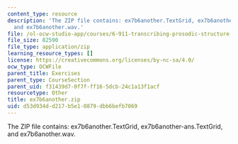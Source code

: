 ```yaml
---
content_type: resource
description: 'The ZIP file contains: ex7b6another.TextGrid, ex7b6another-ans.TextGrid,
  and ex7b6another.wav.'
file: /ol-ocw-studio-app/courses/6-911-transcribing-prosodic-structure-of-spoken-utterances-with-tobi-january-iap-2006/d53d934dd217b5e10879dbb6befb7069_ex7b6another.zip
file_size: 82590
file_type: application/zip
learning_resource_types: []
license: https://creativecommons.org/licenses/by-nc-sa/4.0/
ocw_type: OCWFile
parent_title: Exercises
parent_type: CourseSection
parent_uid: f31439d7-0f7f-ff16-5dcb-24c1a13f1acf
resourcetype: Other
title: ex7b6another.zip
uid: d53d934d-d217-b5e1-0879-dbb6befb7069
---
```

The ZIP file contains: ex7b6another.TextGrid, ex7b6another-ans.TextGrid, and ex7b6another.wav.